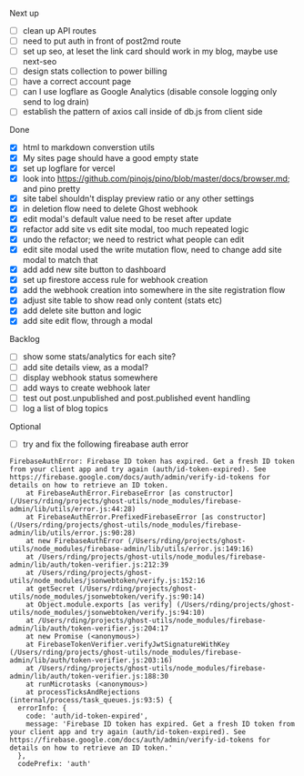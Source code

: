 Next up

- [ ] clean up API routes
- [ ] need to put auth in front of post2md route
- [ ] set up seo, at leset the link card should work in my blog, maybe use next-seo
- [ ] design stats collection to power billing
- [ ] have a correct account page
- [ ] can I use logflare as Google Analytics (disable console logging only send to log drain)
- [ ] establish the pattern of axios call inside of db.js from client side

Done

- [x] html to markdown converstion utils
- [x] My sites page should have a good empty state
- [x] set up logflare for vercel
- [x] look into https://github.com/pinojs/pino/blob/master/docs/browser.md; and pino pretty
- [x] site tabel shouldn't display preview ratio or any other settings
- [x] in deletion flow need to delete Ghost webhook
- [x] edit modal's default value need to be reset after update
- [x] refactor add site vs edit site modal, too much repeated logic
- [x] undo the refactor; we need to restrict what people can edit
- [x] edit site modal used the write mutation flow, need to change add site modal to match that
- [x] add add new site button to dashboard
- [x] set up firestore access rule for webhook creation
- [x] add the webhook creation into somewhere in the site registration flow
- [x] adjust site table to show read only content (stats etc)
- [x] add delete site button and logic
- [x] add site edit flow, through a modal

Backlog

- [ ] show some stats/analytics for each site?
- [ ] add site details view, as a modal?
- [ ] display webhook status somewhere
- [ ] add ways to create webhook later
- [ ] test out post.unpublished and post.published event handling
- [ ] log a list of blog topics

Optional

- [ ] try and fix the following fireabase auth error

```
FirebaseAuthError: Firebase ID token has expired. Get a fresh ID token from your client app and try again (auth/id-token-expired). See https://firebase.google.com/docs/auth/admin/verify-id-tokens for details on how to retrieve an ID token.
    at FirebaseAuthError.FirebaseError [as constructor] (/Users/rding/projects/ghost-utils/node_modules/firebase-admin/lib/utils/error.js:44:28)
    at FirebaseAuthError.PrefixedFirebaseError [as constructor] (/Users/rding/projects/ghost-utils/node_modules/firebase-admin/lib/utils/error.js:90:28)
    at new FirebaseAuthError (/Users/rding/projects/ghost-utils/node_modules/firebase-admin/lib/utils/error.js:149:16)
    at /Users/rding/projects/ghost-utils/node_modules/firebase-admin/lib/auth/token-verifier.js:212:39
    at /Users/rding/projects/ghost-utils/node_modules/jsonwebtoken/verify.js:152:16
    at getSecret (/Users/rding/projects/ghost-utils/node_modules/jsonwebtoken/verify.js:90:14)
    at Object.module.exports [as verify] (/Users/rding/projects/ghost-utils/node_modules/jsonwebtoken/verify.js:94:10)
    at /Users/rding/projects/ghost-utils/node_modules/firebase-admin/lib/auth/token-verifier.js:204:17
    at new Promise (<anonymous>)
    at FirebaseTokenVerifier.verifyJwtSignatureWithKey (/Users/rding/projects/ghost-utils/node_modules/firebase-admin/lib/auth/token-verifier.js:203:16)
    at /Users/rding/projects/ghost-utils/node_modules/firebase-admin/lib/auth/token-verifier.js:188:30
    at runMicrotasks (<anonymous>)
    at processTicksAndRejections (internal/process/task_queues.js:93:5) {
  errorInfo: {
    code: 'auth/id-token-expired',
    message: 'Firebase ID token has expired. Get a fresh ID token from your client app and try again (auth/id-token-expired). See https://firebase.google.com/docs/auth/admin/verify-id-tokens for details on how to retrieve an ID token.'
  },
  codePrefix: 'auth'
```
